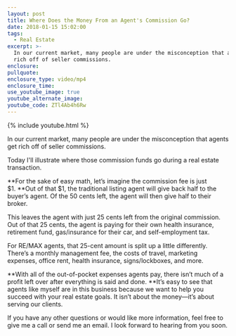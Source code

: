 ```yaml
---
layout: post
title: Where Does the Money From an Agent's Commission Go?
date: 2018-01-15 15:02:00
tags:
  - Real Estate
excerpt: >-
  In our current market, many people are under the misconception that agents get
  rich off of seller commissions.
enclosure:
pullquote:
enclosure_type: video/mp4
enclosure_time:
use_youtube_image: true
youtube_alternate_image:
youtube_code: ZTl4Ab4h6Rw
---
```



{% include youtube.html %}

In our current market, many people are under the misconception that agents get rich off of seller commissions.

Today I'll illustrate where those commission funds go during a real estate transaction.

**For the sake of easy math, let’s imagine the commission fee is just $1.&nbsp;**Out of that $1, the traditional listing agent will give back half to the buyer’s agent. Of the 50 cents left, the agent will then give half to their broker.

This leaves the agent with just 25 cents left from the original commission. Out of that 25 cents, the agent is paying for their own health insurance, retirement fund, gas/insurance for their car, and self-employment tax.

For RE/MAX agents, that 25-cent amount is split up a little differently. There’s a monthly management fee, the costs of travel, marketing expenses, office rent, health insurance, signs/lockboxes, and more.

**With all of the out-of-pocket expenses agents pay, there isn’t much of a profit left over after everything is said and done.&nbsp;**It’s easy to see that agents like myself are in this business because we want to help you succeed with your real estate goals. It isn’t about the money—it’s about serving our clients.

If you have any other questions or would like more information, feel free to give me a call or send me an email. I look forward to hearing from you soon.